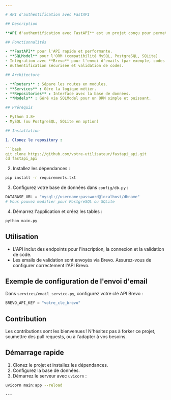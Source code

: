 ```yaml
---

# API d'authentification avec FastAPI

## Description

**API d'authentification avec FastAPI** est un projet conçu pour permettre aux développeurs, qu'ils soient débutants ou expérimentés, de mettre en place rapidement un système d'authentification sécurisé. Ce projet utilise une architecture claire et évolutive avec des **routers**, des **services** pour la logique métier, et des **repositories** pour la gestion des interactions avec la base de données.

## Fonctionnalités

- **FastAPI** pour l'API rapide et performante.
- **SQLModel** pour l'ORM (compatibilité MySQL, PostgreSQL, SQLite).
- Intégration avec **Brevo** pour l'envoi d'emails (par exemple, codes de validation).
- Authentification sécurisée et validation de codes.

## Architecture

- **Routers** : Sépare les routes en modules.
- **Services** : Gère la logique métier.
- **Repositories** : Interface avec la base de données.
- **Models** : Géré via SQLModel pour un ORM simple et puissant.

## Prérequis

- Python 3.8+
- MySQL (ou PostgreSQL, SQLite en option)

## Installation

1. Clonez le repository :

```bash
git clone https://github.com/votre-utilisateur/fastapi_api.git
cd fastapi_api
```

2. Installez les dépendances :

```bash
pip install -r requirements.txt
```

3. Configurez votre base de données dans `config/db.py` :

```python
DATABASE_URL = "mysql://username:password@localhost/dbname"
# Vous pouvez modifier pour PostgreSQL ou SQLite
```

4. Démarrez l'application et créez les tables :

```bash
python main.py
```

## Utilisation

- L'API inclut des endpoints pour l'inscription, la connexion et la validation de code.
- Les emails de validation sont envoyés via Brevo. Assurez-vous de configurer correctement l'API Brevo.

## Exemple de configuration de l'envoi d'email

Dans `services/email_service.py`, configurez votre clé API Brevo :

```python
BREVO_API_KEY = "votre_cle_brevo"
```

## Contribution

Les contributions sont les bienvenues ! N'hésitez pas à forker ce projet, soumettre des pull requests, ou à l'adapter à vos besoins.
## Démarrage rapide
1. Clonez le projet et installez les dépendances.
2. Configurez la base de données.
3. Démarrez le serveur avec `uvicorn` :

```bash
uvicorn main:app --reload

---
```


